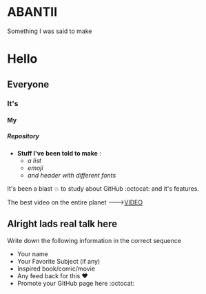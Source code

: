 # ABANTII
Something I was said to make
# Hello
## Everyone
### It's
#### My
##### Repository
- **Stuff I've been told to make** :
  - _a list_
  - _emoji_
  - _and header with different fonts_

It's been a blast :boom: to study about GitHub  :octocat: and it's features. 

The best video on the entire planet --->[VIDEO](https://youtu.be/bkuDXqNv-GY)
## Alright lads real talk here
 Write down the following information in the correct sequence 
- Your name
- Your Favorite Subject (if any)
- Inspired book/comic/movie
- Any feed back for this :heart:
- Promote your GitHub page here :octocat:




